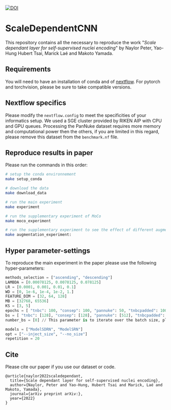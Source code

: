 [![DOI](https://zenodo.org/badge/DOI/10.5281/zenodo.3552674.svg)](https://doi.org/10.5281/zenodo.3552674)


# ScaleDependentCNN
This repository contains all the necessary to reproduce the work "*Scale dependant layer for self-supervised nuclei encoding*" by Naylor Peter, Yao-Hung Hubert Tsai, Marick Laé and Makoto Yamada.


## Requirements
You will need to have an installation of conda and of [nextflow](https://www.nextflow.io/).
For pytorch and torchvision, please be sure to take compatible versions.

## Nextflow specifics
Please modify the `nextflow.config` to meet the specificities of your informatics setup.
We used a SGE cluster provided by RIKEN AIP with CPU and GPU queues. 
Processing the PanNuke dataset requires more memory and computational power then the others, if you are limited in this regard, please remove this dataset from the `benchmark.nf` file.

## Reproduce results in paper
Please run the commands in this order:
``` bash
# setup the conda environnement 
make setup_conda

# download the data
make download_data

# run the main experiment
make experiment

# run the supplementary experiment of MoCo
make moco_experiment

# run the supplementary experiment to see the effect of different augmentations on the test set
make augmentation_experiment:
```


## Hyper parameter-settings
To reproduce the main experiment in the paper please use the following hyper-parameters:
``` python
methods_selection = ["ascending", "descending"]
LAMBDA = [0.00078125, 0.0078125, 0.078125]
LR = [0.0001, 0.001, 0.01, 0.1]
WD = [0, 1e-6, 1e-4, 1e-2, 1.]
FEATURE_DIM = [32, 64, 128]
MB = [32768, 65536]
KS = [3, 5]
epochs = [ "tnbc": 100, "consep": 100, "pannuke": 50, "tnbcpadded": 100, "conseppadded": 100, "pannukepaddded": 50]
bs = [ "tnbc": [128], "consep": [128], "pannuke": [512], "tnbcpadded": [64], "conseppadded": [64], "pannukepadded": [64]]
number_bs = [0] // This parameter is to iterate over the batch size, please modify if you specify many batch size

models = ["ModelSDRN", "ModelSRN"]
opt = ["--inject_size", "--no_size"]
repetition = 20
```


## Cite
Please cite our paper if you use our dataset or code.
```
@article{naylor2022scaledependant,
  title={Scale dependant layer for self-supervised nuclei encoding},
  author={Naylor, Peter and Yao-Hung, Hubert Tsai and Marick, Laé and Makoto, Yamada},
  journal={arXiv preprint arXiv:},
  year={2022}
}
```
